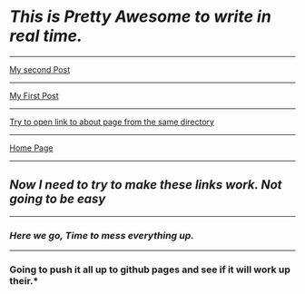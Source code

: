 # *This is Pretty Awesome to write in real time.*
___


[My second Post](_posts/2022-08-11-setting-up-vs-code.md)

___

[My First Post](_posts/2022-08-09-start-learning-markdown.md)

___

[Try to open link to about page from the same directory](about.md)

___

[Home Page](index.md)

___
## *Now I need to try to make these links work.  Not going to be easy*

---
### *Here we go, Time to mess everything up.*

---

### Going to push it all up to github pages and see if it will work up their.*
